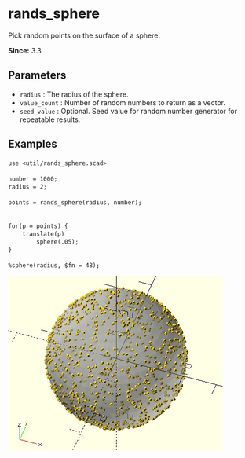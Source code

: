 # rands_sphere

Pick random points on the surface of a sphere.

**Since:** 3.3

## Parameters

- `radius` : The radius of the sphere.
- `value_count` : Number of random numbers to return as a vector.
- `seed_value` : Optional. Seed value for random number generator for repeatable results. 

## Examples

    use <util/rands_sphere.scad>

    number = 1000;
    radius = 2;

    points = rands_sphere(radius, number);


    for(p = points) {
        translate(p)
            sphere(.05);
    }

    %sphere(radius, $fn = 48);

![rands_sphere](images/lib3x-rands_sphere-1.JPG)